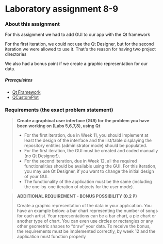 # Laboratory assignment 8-9

### About this assignment

For this assignment we had to add GUI to our app with the Qt framework

For the first iteration, we could not use the Qt Designer, but for the second iteration we were allowed to use it.
That's the reason for having two project directories 
 
We also had a bonus point if we create a graphic representation for our data.

 
##### Prerequisites
 * [Qt Framework](https://www.qt.io/)
 * [QCustomPlot](https://www.qcustomplot.com/)
 
### Requirements (the exact problem statement)


> **Create a graphical user interface (GUI) for the problem you have been working on (Labs 5,6,7,8),
using Qt**
> * For the first iteration, due in Week 11, you should implement at least the design of the interface
and the list/table displaying the repository entities (administrator mode) should be populated.
> * For the first iteration, the GUI must be created and coded manually (no Qt Designer!).
> * For the second iteration, due in Week 12, all the required functionalities should be available using
the GUI. For this iteration, you may use Qt Designer, if you want to change the initial design of
your GUI.
> * The functionality of the application must be the same (including the one-by-one iteration of
objects for the user mode).

>  **ADDITIONAL REQUIREMENT - BONUS POSSIBILITY (0.2 P)**
>
>  Create a graphic representation of the data in your application. You have an example below: a bar chart
representing the number of songs for each artist. Your representations can be a bar chart, a pie chart or
another type of chart. You can even use circles or rectangles or any other geometric shapes to “draw”
your data. To receive the bonus, the requirements must be implemented correctly, by week 12 and the
application must function properly

